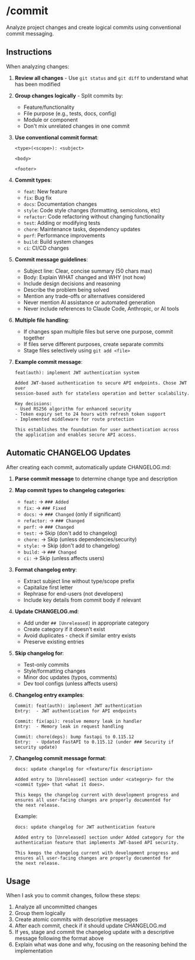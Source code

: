 # /commit

Analyze project changes and create logical commits using conventional commit messaging.

## Instructions

When analyzing changes:

1. **Review all changes** - Use `git status` and `git diff` to understand what has been modified
2. **Group changes logically** - Split commits by:
   - Feature/functionality
   - File purpose (e.g., tests, docs, config)
   - Module or component
   - Don't mix unrelated changes in one commit

3. **Use conventional commit format**:
   ```
   <type>(<scope>): <subject>

   <body>

   <footer>
   ```

4. **Commit types**:
   - `feat`: New feature
   - `fix`: Bug fix
   - `docs`: Documentation changes
   - `style`: Code style changes (formatting, semicolons, etc)
   - `refactor`: Code refactoring without changing functionality
   - `test`: Adding or modifying tests
   - `chore`: Maintenance tasks, dependency updates
   - `perf`: Performance improvements
   - `build`: Build system changes
   - `ci`: CI/CD changes

5. **Commit message guidelines**:
   - Subject line: Clear, concise summary (50 chars max)
   - Body: Explain WHAT changed and WHY (not how)
   - Include design decisions and reasoning
   - Describe the problem being solved
   - Mention any trade-offs or alternatives considered
   - Never mention AI assistance or automated generation
   - Never include references to Claude Code, Anthropic, or AI tools

6. **Multiple file handling**:
   - If changes span multiple files but serve one purpose, commit together
   - If files serve different purposes, create separate commits
   - Stage files selectively using `git add <file>`

7. **Example commit message**:
   ```
   feat(auth): implement JWT authentication system

   Added JWT-based authentication to secure API endpoints. Chose JWT over
   session-based auth for stateless operation and better scalability.

   Key decisions:
   - Used RS256 algorithm for enhanced security
   - Token expiry set to 24 hours with refresh token support
   - Implemented middleware for route protection

   This establishes the foundation for user authentication across
   the application and enables secure API access.
   ```

## Automatic CHANGELOG Updates

After creating each commit, automatically update CHANGELOG.md:

1. **Parse commit message** to determine change type and description
2. **Map commit types to changelog categories**:
   - `feat:` → `### Added`
   - `fix:` → `### Fixed`
   - `docs:` → `### Changed` (only if significant)
   - `refactor:` → `### Changed`
   - `perf:` → `### Changed`
   - `test:` → Skip (don't add to changelog)
   - `chore:` → Skip (unless dependencies/security)
   - `style:` → Skip (don't add to changelog)
   - `build:` → `### Changed`
   - `ci:` → Skip (unless affects users)

3. **Format changelog entry**:
   - Extract subject line without type/scope prefix
   - Capitalize first letter
   - Rephrase for end-users (not developers)
   - Include key details from commit body if relevant

4. **Update CHANGELOG.md**:
   - Add under `## [Unreleased]` in appropriate category
   - Create category if it doesn't exist
   - Avoid duplicates - check if similar entry exists
   - Preserve existing entries

5. **Skip changelog for**:
   - Test-only commits
   - Style/formatting changes
   - Minor doc updates (typos, comments)
   - Dev tool configs (unless affects users)

6. **Changelog entry examples**:
   ```
   Commit: feat(auth): implement JWT authentication
   Entry:  - JWT authentication for API endpoints

   Commit: fix(api): resolve memory leak in handler
   Entry:  - Memory leak in request handling

   Commit: chore(deps): bump fastapi to 0.115.12
   Entry:  - Updated FastAPI to 0.115.12 (under ### Security if security update)
   ```

7. **Changelog commit message format**:
   ```
   docs: update changelog for <feature/fix description>

   Added entry to [Unreleased] section under <category> for the
   <commit type> that <what it does>.

   This keeps the changelog current with development progress and
   ensures all user-facing changes are properly documented for
   the next release.
   ```

   Example:
   ```
   docs: update changelog for JWT authentication feature

   Added entry to [Unreleased] section under Added category for the
   authentication feature that implements JWT-based API security.

   This keeps the changelog current with development progress and
   ensures all user-facing changes are properly documented for
   the next release.
   ```

## Usage

When I ask you to commit changes, follow these steps:
1. Analyze all uncommitted changes
2. Group them logically
3. Create atomic commits with descriptive messages
4. After each commit, check if it should update CHANGELOG.md
5. If yes, stage and commit the changelog update with a descriptive message following the format above
6. Explain what was done and why, focusing on the reasoning behind the implementation
